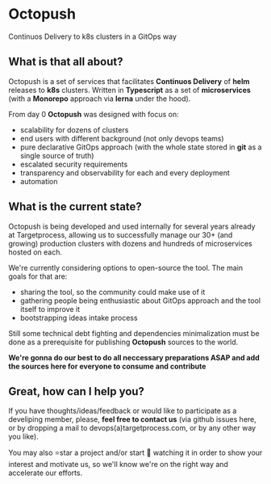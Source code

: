 # Octopush
Continuos Delivery to k8s clusters in a GitOps way

## What is that all about?
Octopush is a set of services that facilitates **Continuos Delivery** of **helm** releases to **k8s** clusters.
Written in **Typescript** as a set of **microservices** (with a **Monorepo** approach via **lerna** under the hood).

From day 0 **Octopush** was designed with focus on:
* scalability for dozens of clusters
* end users with different background (not only devops teams)
* pure declarative GitOps approach (with the whole state stored in **git** as a single source of truth)
* escalated security requirements
* transparency and observability for each and every deployment
* automation

## What is the current state?
Octopush is being developed and used internally for several years already at Targetprocess,
allowing us to successfully manage our 30+ (and growing) production clusters with dozens and hundreds of microservices hosted on each.

We're currently considering options to open-source the tool.
The main goals for that are:
* sharing the tool, so the community could make use of it
* gathering people being enthusiastic about GitOps approach and the tool itself to improve it
* bootstrapping ideas intake process

Still some technical debt fighting and dependencies minimalization must be done as a prerequisite for publishing **Octopush** sources to the world.

**We're gonna do our best to do all neccessary preparations ASAP and add the sources here for everyone to consume and contribute**

## Great, how can I help you?
If you have thoughts/ideas/feedback or would like to participate as a develiping member, please, **feel free to contact us** (via github issues here, or by dropping a mail to devops(a)targetprocess.com, or by any other way you like).

You may also ⭐star a project and/or start 👀 watching it in order to show your interest and  motivate us, so we'll know we're on the right way and accelerate our efforts.
